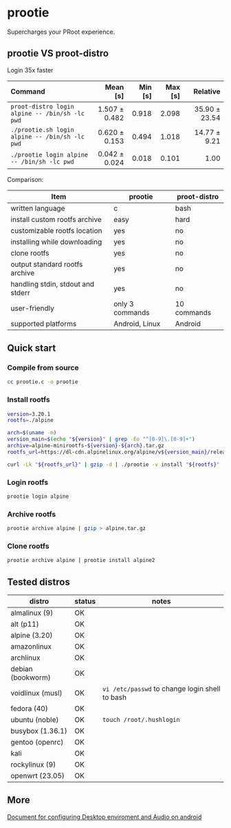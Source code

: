 # prootie

Supercharges your PRoot experience.

## prootie VS proot-distro

Login 35x faster

| Command                                        |      Mean [s] | Min [s] | Max [s] |      Relative |
| :--------------------------------------------- | ------------: | ------: | ------: | ------------: |
| `proot-distro login alpine -- /bin/sh -lc pwd` | 1.507 ± 0.482 |   0.918 |   2.098 | 35.90 ± 23.54 |
| `./prootie.sh login alpine -- /bin/sh -lc pwd` | 0.620 ± 0.153 |   0.494 |   1.018 |  14.77 ± 9.21 |
| `./prootie login alpine -- /bin/sh -lc pwd`    | 0.042 ± 0.024 |   0.018 |   0.101 |          1.00 |

Comparison:

| Item                              | prootie         | proot-distro |
| --------------------------------- | --------------- | ------------ |
| written language                  | c               | bash         |
| install custom rootfs archive     | easy            | hard         |
| customizable rootfs location      | yes             | no           |
| installing while downloading      | yes             | no           |
| clone rootfs                      | yes             | no           |
| output standard rootfs archive    | yes             | no           |
| handling stdin, stdout and stderr | yes             | no           |
| user-friendly                     | only 3 commands | 10 commands  |
| supported platforms               | Android, Linux  | Android      |

## Quick start

### Compile from source

```sh
cc prootie.c -o prootie
```

### Install rootfs

```sh
version=3.20.1
rootfs=./alpine

arch=$(uname -m)
version_main=$(echo "${version}" | grep -Eo "^[0-9]\.[0-9]+")
archive=alpine-minirootfs-${version}-${arch}.tar.gz
rootfs_url=https://dl-cdn.alpinelinux.org/alpine/v${version_main}/releases/${arch}/${archive}

curl -Lk "${rootfs_url}" | gzip -d | ./prootie -v install "${rootfs}"
```

### Login rootfs

```sh
prootie login alpine
```

### Archive rootfs

```sh
prootie archive alpine | gzip > alpine.tar.gz
```

### Clone rootfs

```sh
prootie archive alpine | prootie install alpine2
```

## Tested distros

| distro            | status | notes                                          |
| ----------------- | ------ | ---------------------------------------------- |
| almalinux (9)     | OK     |                                                |
| alt (p11)         | OK     |                                                |
| alpine (3.20)     | OK     |                                                |
| amazonlinux       | OK     |                                                |
| archlinux         | OK     |                                                |
| debian (bookworm) | OK     |                                                |
| voidlinux (musl)  | OK     | `vi /etc/passwd` to change login shell to bash |
| fedora (40)       | OK     |                                                |
| ubuntu (noble)    | OK     | `touch /root/.hushlogin`                       |
| busybox (1.36.1)  | OK     |                                                |
| gentoo (openrc)   | OK     |                                                |
| kali              | OK     |                                                |
| rockylinux (9)    | OK     |                                                |
| openwrt (23.05)   | OK     |                                                |

## More

[Document for configuring Desktop enviroment and Audio on android](doc.md)
